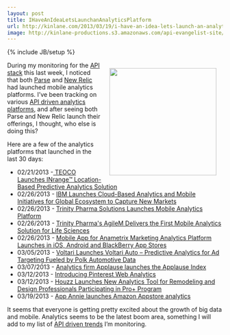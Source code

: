 ```yaml
---
layout: post
title: IHaveAnIdeaLetsLaunchanAnalyticsPlatform
url: http://kinlane.com/2013/03/19/i-have-an-idea-lets-launch-an-analytics-platform/
image: http://kinlane-productions.s3.amazonaws.com/api-evangelist-site/blog/analytics-trend.jpg
---
```

{% include JB/setup %}
<p><img style="padding: 15px;" src="https://s3.amazonaws.com/kinlane-productions/analytics-trend.jpg" alt="" width="250" align="right" /></p>
<p>During my monitoring for the <a href="http://theapistack.com">API stack</a> this last week, I noticed that both <a href="http://blog.parse.com/2013/03/18/introducing-push-analytics-improved-insight-into-push-campaigns/" target="_blank">Parse</a> and <a href="http://newrelic.com/mobile-monitoring" target="_blank">New Relic</a> had launched mobile analytics platforms.  I&rsquo;ve been tracking on various <a href="http://apievangelist.com/2013/03/04/next-generation-of-api-driven-analytics-and-visualizations/">API driven analytics platforms</a>, and after seeing both Parse and New Relic launch their offerings, I thought, who else is doing this?</p>
<p>Here are a few of the analytics platforms that launched in the last 30 days:</p>
<ul class="mainlist">
<li>02/21/2013 -<a href="http://www.teoco.com/press-release/teoco-launches-inrange-location-based-predictive-analytics-solution"> TEOCO Launches INrange&trade; Location-Based Predictive Analytics Solution</a></li>
<li>02/26/2013 - <a href="http://www-03.ibm.com/press/us/en/pressrelease/40435.wss" target="_blank">IBM Launches Cloud-Based Analytics and Mobile Initiatives for Global Ecosystem to Capture New Markets</a></li>
<li>02/26/2013 - <a href="http://venturefizz.com/blog/trinity-pharma-solutions-launches-mobile-analytics-platform" target="_blank">Trinity Pharma Solutions Launches Mobile Analytics Platform</a></li>
<li>02/26/2013 - <a href="http://finance.yahoo.com/news/trinity-pharmas-agilem-delivers-first-141300042.html" target="_blank">Trinity Pharma's AgileM Delivers the First Mobile Analytics Solution for Life Sciences </a></li>
<li>02/26/2013 - <a href="http://sdtechscene.org/press-release/mobile-app-for-anametrix-marketing-analytics-platform-launches-in-ios-android-and-blackberry-app-stores/" target="_blank">Mobile App for Anametrix Marketing Analytics Platform Launches in iOS, Android and BlackBerry App Stores</a></li>
<li>03/05/2013 - <a href="http://www.voltari.com/news/voltari-launches-voltari-auto-%E2%80%93-predictive-analytics-ad-targeting-fueled-polk-automotive-data" target="_blank">Voltari Launches Voltari Auto &ndash; Predictive Analytics for Ad Targeting Fueled by Polk Automotive Data</a></li>
<li>03/07/2013 - <a href="http://www.tuaw.com/2013/03/07/analytics-firm-applause-launches-the-applause-index/" target="_blank">Analytics firm Applause launches the Applause Index</a></li>
<li>03/12/2013 - <a href="http://blog.pinterest.com/post/45179268152/introducing-pinterest-web-analytics" target="_blank">Introducing Pinterest Web Analytics</a></li>
<li>03/12/2013 - <a href="http://www.businesswire.com/news/home/20130312005456/en/Houzz-Launches-Analytics-Tool-Remodeling-Design-Professionals" target="_blank">Houzz Launches New Analytics Tool for Remodeling and Design Professionals Participating in Pro+ Program</a></li>
<li>03/19/2013 - <a href="http://venturebeat.com/2013/03/19/app-annie-launches-amazon-appstore-analytics-amazon-is-all-about-fun-google-is-all-about-utilities/" target="_blank">App Annie launches Amazon Appstore analytics</a></li>
</ul>
<p>It seems that everyone is getting pretty excited about the growth of big data and mobile.  Analytics seems to be the latest boom area, something I will add to my list of <a title="api driven trends" href="http://apievangelist.com/trends/">API driven trends</a> I&rsquo;m monitoring.</p>